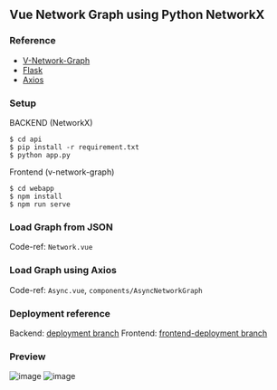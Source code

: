 ## Vue Network Graph using Python NetworkX

### Reference
 - [V-Network-Graph](https://dash14.github.io/v-network-graph/reference.html#configurations)
 - [Flask](https://flask.palletsprojects.com/en/2.0.x/)
 - [Axios](https://www.npmjs.com/package/axios)

### Setup
BACKEND (NetworkX)
```
$ cd api
$ pip install -r requirement.txt
$ python app.py
```

Frontend (v-network-graph)
```
$ cd webapp
$ npm install
$ npm run serve
```

### Load Graph from JSON
Code-ref: `Network.vue`

### Load Graph using Axios
Code-ref: `Async.vue`, `components/AsyncNetworkGraph`

### Deployment reference
Backend: [deployment branch](https://github.com/EngSiangTeo/IS434/tree/deployment)
Frontend: [frontend-deployment branch](https://github.com/EngSiangTeo/IS434/tree/frontend-deployment)

### Preview
![image](https://user-images.githubusercontent.com/56392203/155067409-6117b12a-6189-4cc1-873c-1ac9eb99bf49.png)
![image](https://user-images.githubusercontent.com/56392203/155067487-55a5d112-f96a-4942-b448-e21b6458b61a.png)
